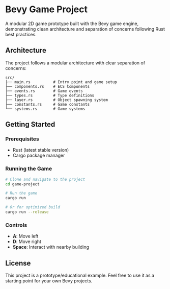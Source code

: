 # Bevy Game Project

A modular 2D game prototype built with the Bevy game engine, demonstrating clean architecture and separation of concerns following Rust best practices.

## Architecture

The project follows a modular architecture with clear separation of concerns:

```
src/
├── main.rs          # Entry point and game setup
├── components.rs    # ECS Components
├── events.rs        # Game events
├── types.rs         # Type definitions
├── layer.rs         # Object spawning system
├── constants.rs     # Game constants
└── systems.rs       # Game systems
```

## Getting Started

### Prerequisites
- Rust (latest stable version)
- Cargo package manager

### Running the Game
```bash
# Clone and navigate to the project
cd game-project

# Run the game
cargo run

# Or for optimized build
cargo run --release
```

### Controls
- **A**: Move left
- **D**: Move right
- **Space**: Interact with nearby building

## License

This project is a prototype/educational example. Feel free to use it as a starting point for your own Bevy projects.